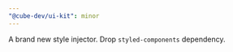 ```yaml
---
"@cube-dev/ui-kit": minor
---
```


A brand new style injector. Drop `styled-components` dependency.

